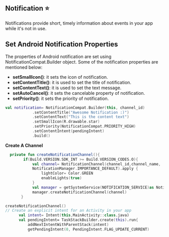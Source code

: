 ## Notification :star:

Notifications provide short, timely information about events in your app while it's not in use.

**Set Android Notification Properties**
---------

The properties of Android notification are set using NotificationCompat.Builder object. Some of the notification properties are mentioned below:

- **setSmallIcon()**: it sets the icon of notification.
- **setContentTitle()**: it is used to set the title of notification.
- **setContentText()**: it is used to set the text message.
- **setAutoCancel()**: it sets the cancelable property of notification.
- **setPriority()**: it sets the priority of notification.

```kotlin        
val notification= NotificationCompat.Builder(this, channel_id)
            .setContentTitle("Awesome Notification :)")
            .setContentText("This is the content text")
            .setSmallIcon(R.drawable.star)
            .setPriority(NotificationCompat.PRIORITY_HIGH)
            .setContentIntent(pendingIntent)
            .build()
```


**Create A Channel**
```kotlin
  private fun createNotificationChannel(){
        if(Build.VERSION.SDK_INT >= Build.VERSION_CODES.O){
            val channel= NotificationChannel(channel_id,channel_name,
            NotificationManager.IMPORTANCE_DEFAULT).apply {
                lightColor= Color.GREEN
                enableLights(true)
            }
            val manager = getSystemService(NOTIFICATION_SERVICE)as NotificationManager
            manager.createNotificationChannel(channel) 
       }
 ```
  ```kotlin
createNotificationChannel()
 // Create an explicit intent for an Activity in your app
        val intent= Intent(this,MainActivity::class.java)
        val pendingIntent= TaskStackBuilder.create(this).run{
            addNextIntentWithParentStack(intent)
            getPendingIntent(0, PendingIntent.FLAG_UPDATE_CURRENT)
 ```            

